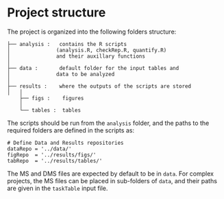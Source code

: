 # Project structure

The project is organized into the following folders structure:

    ├── analysis :   contains the R scripts 
    │               (analysis.R, checkRep.R, quantify.R)
    │               and their auxillary functions
    │
    ├── data :       default folder for the input tables and 
    │               data to be analyzed
    │
    ├── results :    where the outputs of the scripts are stored
    │   │
        ├── figs :    figures
        │
        └── tables :  tables

The scripts should be run from the `analysis` folder, and the paths to
the required folders are defined in the scripts as:

    # Define Data and Results repositories
    dataRepo = '../data/'
    figRepo  = '../results/figs/'
    tabRepo  = '../results/tables/'

The MS and DMS files are expected by default to be in `data`. For
complex projects, the MS files can be placed in sub-folders of `data`,
and their paths are given in the `taskTable` input file.
